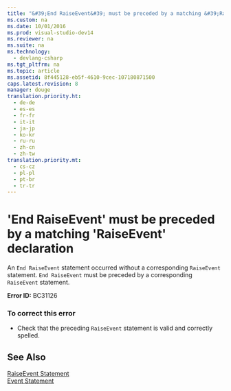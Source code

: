 ```yaml
---
title: "&#39;End RaiseEvent&#39; must be preceded by a matching &#39;RaiseEvent&#39; declaration"
ms.custom: na
ms.date: 10/01/2016
ms.prod: visual-studio-dev14
ms.reviewer: na
ms.suite: na
ms.technology: 
  - devlang-csharp
ms.tgt_pltfrm: na
ms.topic: article
ms.assetid: 8f445128-eb5f-4610-9cec-107180871500
caps.latest.revision: 8
manager: douge
translation.priority.ht: 
  - de-de
  - es-es
  - fr-fr
  - it-it
  - ja-jp
  - ko-kr
  - ru-ru
  - zh-cn
  - zh-tw
translation.priority.mt: 
  - cs-cz
  - pl-pl
  - pt-br
  - tr-tr
---
```

# &#39;End RaiseEvent&#39; must be preceded by a matching &#39;RaiseEvent&#39; declaration
An `End RaiseEvent` statement occurred without a corresponding `RaiseEvent` statement. `End RaiseEvent` must be preceded by a corresponding `RaiseEvent` statement.  
  
 **Error ID:** BC31126  
  
### To correct this error  
  
-   Check that the preceding `RaiseEvent` statement is valid and correctly spelled.  
  
## See Also  
 [RaiseEvent Statement](../Topic/RaiseEvent%20Statement.md)   
 [Event Statement](../Topic/Event%20Statement.md)